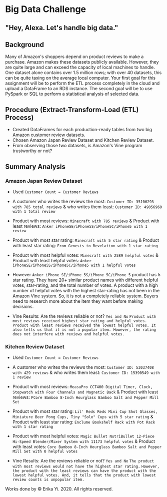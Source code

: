 # Big Data Challenge

## "Hey, Alexa. Let's handle big data."

## Background
Many of Amazon's shoppers depend on product reviews to make a purchase. Amazon makes these datasets publicly available. However, they are quite large and can exceed the capacity of local machines to handle. One dataset alone contains over 1.5 million rows; with over 40 datasets, this can be quite taxing on the average local computer. Your first goal for this assignment will be to perform the ETL process completely in the cloud and upload a DataFrame to an RDS instance. The second goal will be to use PySpark or SQL to perform a statistical analysis of selected data.



## Procedure (Extract-Transform-Load (ETL) Process)
* Created DataFrames for each production-ready tables from two big Amazon customer review datasets. 
* Chosen Amazon Japan Review Dataset and Kitchen Review Dataset.
* From observing those two datasets, is Amazon's Vine program trustworthy or not? 



## Summary Analysis 


### Amazon Japan Review Dataset 

* Used `Customer Count = Customer Reviews`

* A customer who writes the reviews the most: `Customer ID: 35106293 with 785 total reviews` & who writes them least: `Customer ID: 49056960 with 1 total review`

* Product with most reviews: `Minecraft with 785 reviews` & Product with least reviews: `Anker iPhoneSE/iPhone5S/iPhone5C/iPhone5 with 1 review`

* Product with most star rating: `Minecraft with 5 star rating` & Product with least star rating: `From Genesis to Revelation with 1 star rating`

* Product with most helpful votes: `Minecraft with 2589 helpful votes` & Product with least helpful votes: `Anker iPhoneSE/iPhone5S/iPhone5C/iPhone5 with 1 helpful votes`

* However `Anker iPhone SE/iPhone 5S/iPhone 5C/iPhone 5` product has 5 star rating. They have 20+ similar product names with different helpful votes, star-rating, and the total number of votes. A product with a high number of helpful votes with the highest star-rating has not been in the Amazon Vine system. So, it is not a completely reliable system. Buyers need to research more about the item they want before making decisions. 

* Vine Results: Are the reviews reliable or not? `Yes and No` `Product with most reviews received highest star rating and helpful votes.` `Product with least reviews received the lowest helpful votes. It also tells us that it is not a popular item. However, the rating does not interfere with reviews and helpful votes.`



### Kitchen Review Dataset 

* Used `Customer Count = Customer Reviews`

* A customer who writes the reviews the most: `Customer ID: 53037408 with 429 reviews` & who writes them least: `Customer ID: 15390549 with 1 review`

* Product with most reviews: `MeasuPro CCT400 Digital Timer, Clock, Stopwatch with Four Channels and Magnetic Back` & Product with least reviews: `PCore Bamboo 8-Inch Hourglass Bamboo Salt and Pepper Mill Set`

* Product with most star rating: `Lil' Reds Reds Mini Cup Shot Glasses, Miniature Beer Pong Cups, Tiny "Solo" Cups with 5 star rating` & Product with least star rating: `Enclume Bookshelf Rack with Pot Rack with 1 star rating`

* Product with most helpful votes: `Magic Bullet NutriBullet 12-Piece Hi-Speed Blender/Mixer System with 11173 helpful votes` & Product with least votes: `Core Bamboo 8-Inch Hourglass Bamboo Salt and Pepper Mill Set with 0 helpful votes` 

* Vine Results: Are the reviews reliable or not? `Yes and No` `The product with most reviews would not have the highest star rating.` `However, the product with the least reviews can have the product with the lowest helpful votes. And, it tells that the product with lowest review counts is unpopular item.`





Works done by © Erika Yi. 2020. All rights reserved.